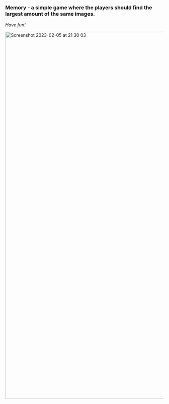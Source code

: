 ### Memory - a simple game where the players should find the largest amount of the same images.

*Have fun!*

<img width="1163" alt="Screenshot 2023-02-05 at 21 30 03" src="https://user-images.githubusercontent.com/122368077/216843227-860aff5a-7935-4da0-9d42-146af00bcf33.png">
